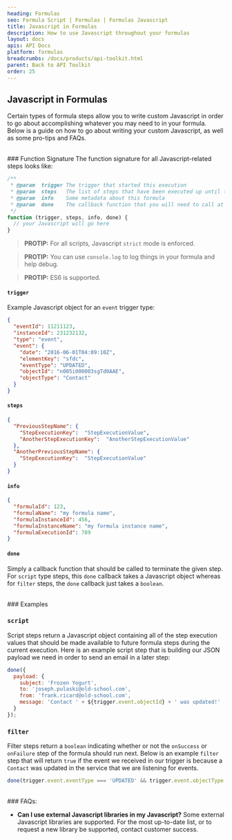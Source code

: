 ```yaml
---
heading: Formulas
seo: Formula Script | Formulas | Formulas Javascript
title: Javascript in Formulas
description: How to use Javascript throughout your formulas
layout: docs
apis: API Docs
platform: formulas
breadcrumbs: /docs/products/api-toolkit.html
parent: Back to API Toolkit
order: 25
---
```


## Javascript in Formulas
Certain types of formula steps allow you to write custom Javascript in order to go about accomplishing whatever you may need to in your formula.  Below is a guide on how to go about writing your custom Javascript, as well as some pro-tips and FAQs.

<br>
### Function Signature
The function signature for all Javascript-related steps looks like:

```javascript
/**
 * @param  trigger The trigger that started this execution
 * @param  steps   The list of steps that have been executed up until this point for this execution
 * @param  info    Some metadata about this formula
 * @param  done    The callback function that you will need to call at the end of your script step
 */
function (trigger, steps, info, done) {
  // your Javascript will go here
}
```

> __PROTIP:__ For all scripts, Javascript `strict` mode is enforced.

> __PROTIP:__ You can use `console.log` to log things in your formula and help debug.

> __PROTIP:__ ES6 is supported.

#### `trigger`
Example Javascript object for an `event` trigger type:

```json
{
  "eventId": 11211123,
  "instanceId": 231232132,
  "type": "event",
  "event": {
    "date": "2016-06-01T04:09:10Z",
    "elementKey": "sfdc",
    "eventType": "UPDATED",
    "objectId": "n005i000003sgTd0AAE",
    "objectType": "Contact"
  }
}
```

#### `steps`

```json
{
  "PreviousStepName": {
    "StepExecutionKey":  "StepExecutionValue",
    "AnotherStepExecutionKey":  "AnotherStepExecutionValue"
  },
  "AnotherPreviousStepName": {
    "StepExecutionKey":  "StepExecutionValue"
  }
}
```

#### `info`

```json
{
  "formulaId": 123,
  "formulaName": "my formula name",
  "formulaInstanceId": 456,
  "formulaInstanceName": "my formula instance name",
  "formulaExecutionId": 789
}
```

#### `done`
Simply a callback function that should be called to terminate the given step.  For `script` type steps, this `done` callback takes a Javascript object whereas for `filter` steps, the `done` callback just takes a `boolean`.

<br>
### Examples

### `script`
Script steps return a Javascript object containing all of the step execution values that should be made available to future formula steps during the current execution.  Here is an example script step that is building our JSON payload we need in order to send an email in a later step:

```javascript
done({
  payload: {
    subject: 'Frozen Yogurt',
    to: 'joseph.pulaski@old-school.com',
    from: 'frank.ricard@old-school.com',
    message: 'Contact ' + ${trigger.event.objectId} + ' was updated!'
  }
});
```

### `filter`
Filter steps return a `boolean` indicating whether or not the `onSuccess` or `onFailure` step of the formula should run next.  Below is an example `filter` step that will return `true` if the event we received in our trigger is because a `Contact` was updated in the service that we are listening for events.

```javascript
done(trigger.event.eventType === 'UPDATED' && trigger.event.objectType === 'Contact');
```

<br>
### FAQs:

* **Can I use external Javascript libraries in my Javascript?**
Some external Javascript libraries are supported.  For the most up-to-date list, or to request a new library be supported, contact customer success.
